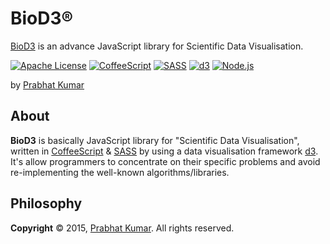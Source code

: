 # BioD3®
[BioD3](http://research.sequomics.com/) is an advance JavaScript library for Scientific Data Visualisation.

[![Apache License](https://img.shields.io/badge/License-v2.0-ff79b4.svg)](https://github.com/BioD3/BioD3/blob/master/LICENSE)
[![CoffeeScript](https://img.shields.io/badge/CoffeeScript-v1.9.3-black.svg)](http://coffeescript.org/)
[![SASS](https://img.shields.io/badge/SASS-v3.4.15-ff69b4.svg)](http://sass-lang.com/)
[![d3](https://img.shields.io/badge/D3-v3.5.5-orange.svg)](http://d3js.org/)
[![Node.js](https://img.shields.io/badge/Node.js-v0.12.5-brightgreen.svg)](https://nodejs.org/)

by [Prabhat Kumar](http://prabhatkumar.org/)

## About
**BioD3** is basically JavaScript library for "Scientific Data Visualisation", written in [CoffeeScript](http://coffeescript.org/) & [SASS](http://sass-lang.com/) by using a data visualisation framework [d3](http://d3js.org/). It's allow programmers to concentrate on their specific problems and avoid re-implementing the well-known algorithms/libraries.

## Philosophy

**Copyright** © 2015, [Prabhat Kumar](http://prabhatkumar.org/). All rights reserved.
